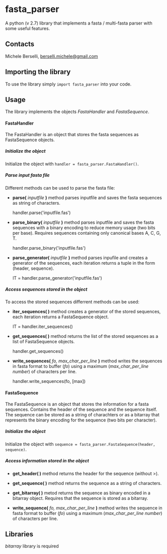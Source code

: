 # fasta_parser
A python (v 2.7) library that implements a fasta / multi-fasta parser with some useful features.

## **Contacts**
Michele Berselli, <berselli.michele@gmail.com>

## **Importing the library**
To use the library simply `import fasta_parser` into your code.

## **Usage**
The library implements the objects *FastaHandler* and *FastaSequence*.

#### **FastaHandler**
The FastaHandler is an object that stores the fasta sequences as FastaSequence objects. 

##### Initialize the object
Initialize the object with `handler = fasta_parser.FastaHandler()`.

##### Parse input fasta file
Different methods can be used to parse the fasta file:

 - **parse(** *inputfile* **)** method parses inputfile and saves the fasta sequences as string of characters. 
  
	handler.parse('inputfile.fas')
 
 - **parse_binary(** *inputfile* **)** method parses inputfile and saves the fasta sequences with a binary encoding to reduce memory usage (two bits per base). Requires sequences containing only canonical bases A, C, G, T.
  
	handler.parse_binary('inputfile.fas')
 
 - **parse_generator(** *inputfile* **)** method parses inpufile and creates a generator of the sequences, each iteration returns a tuple in the form (header, sequence).
  
	IT = handler.parse_generator('inputfile.fas')

##### Access sequences stored in the object
To access the stored sequences differrent methods can be used:

 - **iter_sequences( )** method creates a generator of the stored sequences, each iteration returns a FastaSequence object.
	
	IT = handler.iter_sequences()

 - **get_sequences( )** method returns the list of the stored sequences as a list of FastaSequence objects.
	
	handler.get_sequences()

 - **write_sequences(** *fo, max_char_per_line* **)** method writes the sequences in fasta format to buffer (*fo*) using a maximum (*max_char_per_line number*) of characters per line.

	handler.write_sequences(fo, [max])

#### **FastaSequence**
The FastaSequence is an object that stores the information for a fasta sequences. Contains the header of the sequence and the sequence itself. The sequence can be stored as a string of charachters or as a bitarray that represents the binary encoding for the sequence (two bits per character).

##### Initialize the object
Initialize the object with `sequence = fasta_parser.FastaSequence(header, sequence)`.

##### Access information stored in the object

 - **get_header( )** method returns the header for the sequence (without >).

 - **get_sequence( )** method returns the sequence as a string of characters.

 - **get_bitarray( )** metod returns the sequence as binary encoded in a bitarray object. Requires that the sequence is stored as a bitarray.

 - **write_sequence(** *fo, max_char_per_line* **)** method writes the sequence in fasta format to buffer (*fo*) using a maximum (*max_char_per_line number*) of characters per line.

## **Libraries** 
*bitarray* library is required

